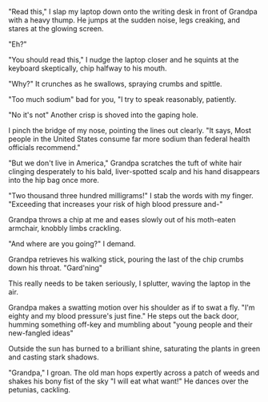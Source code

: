 "Read this," I slap my laptop down onto the writing desk in front of Grandpa with a heavy thump. He jumps at the sudden noise, legs creaking, and stares at the glowing screen.

"Eh?"

"You should read this," I nudge the laptop closer and he squints at the keyboard skeptically, chip halfway to his mouth.

"Why?" It crunches as he swallows, spraying crumbs and spittle.

"Too much sodium" bad for you, "I try to speak reasonably, patiently.

"No it's not" Another crisp is shoved into the gaping hole.

I pinch the bridge of my nose, pointing the lines out clearly. "It says, Most people in the United States consume far more sodium than federal health officials recommend."

"But we don't live in America," Grandpa scratches the tuft of white hair clinging desperately to his bald, liver-spotted scalp and his hand disappears into the hip bag once more.

"Two thousand three hundred milligrams!" I stab the words with my finger. "Exceeding that increases your risk of high blood pressure and-"

Grandpa throws a chip at me and eases slowly out of his moth-eaten armchair, knobbly limbs crackling.

"And where are you going?" I demand.

Grandpa retrieves his walking stick, pouring the last of the chip crumbs down his throat. "Gard'ning"

This really needs to be taken seriously, I splutter, waving the laptop in the air.

Grandpa makes a swatting motion over his shoulder as if to swat a fly. "I'm eighty and my blood pressure's just fine." He steps out the back door, humming something off-key and mumbling about "young people and their new-fangled ideas"

Outside the sun has burned to a brilliant shine, saturating the plants in green and casting stark shadows.

"Grandpa," I groan. The old man hops expertly across a patch of weeds and shakes his bony fist of the sky "I will eat what want!" He dances over the petunias, cackling.
